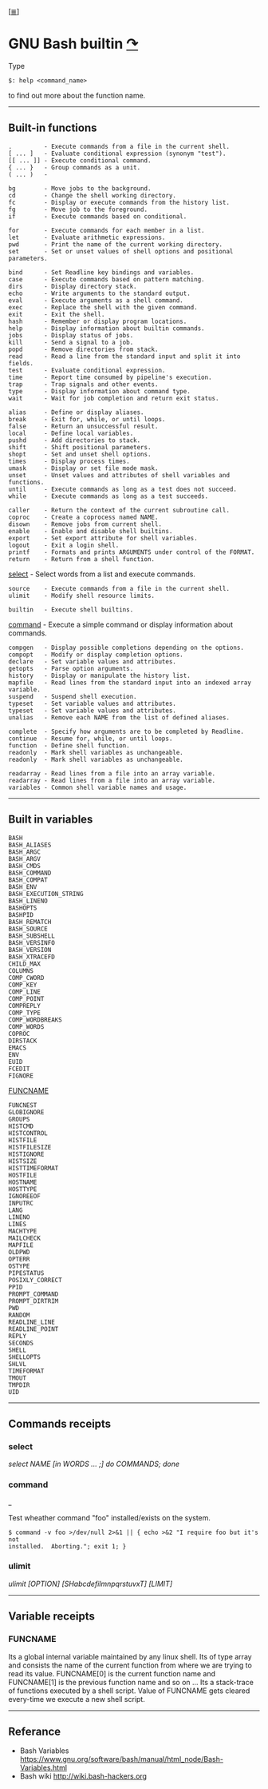 <!--
File          : bash-builtin.md

Created       : Sat 07 Nov 2015 00:07:40
Last Modified : Tue 09 Aug 2016 21:33:49 sharlatan
Maintainer    : sharlatan
-->

[[≣](../README.md#Index "Index")]
# GNU Bash builtin [↷](https://www.gnu.org/software/bash/)
Type

    $: help <command_name>

to find out more about the function name.

* * *
## Built-in functions ##

    .         - Execute commands from a file in the current shell.
    [ ... ]   - Evaluate conditional expression (synonym "test").
    [[ ... ]] - Execute conditional command.
    { ... }   - Group commands as a unit.
    ( ... )   -

    bg        - Move jobs to the background.
    cd        - Change the shell working directory.
    fc        - Display or execute commands from the history list.
    fg        - Move job to the foreground.
    if        - Execute commands based on conditional.

    for       - Execute commands for each member in a list.
    let       - Evaluate arithmetic expressions.
    pwd       - Print the name of the current working directory.
    set       - Set or unset values of shell options and positional parameters.

    bind      - Set Readline key bindings and variables.
    case      - Execute commands based on pattern matching.
    dirs      - Display directory stack.
    echo      - Write arguments to the standard output.
    eval      - Execute arguments as a shell command.
    exec      - Replace the shell with the given command.
    exit      - Exit the shell.
    hash      - Remember or display program locations.
    help      - Display information about builtin commands.
    jobs      - Display status of jobs.
    kill      - Send a signal to a job.
    popd      - Remove directories from stack.
    read      - Read a line from the standard input and split it into fields.
    test      - Evaluate conditional expression.
    time      - Report time consumed by pipeline's execution.
    trap      - Trap signals and other events.
    type      - Display information about command type.
    wait      - Wait for job completion and return exit status.

    alias     - Define or display aliases.
    break     - Exit for, while, or until loops.
    false     - Return an unsuccessful result.
    local     - Define local variables.
    pushd     - Add directories to stack.
    shift     - Shift positional parameters.
    shopt     - Set and unset shell options.
    times     - Display process times.
    umask     - Display or set file mode mask.
    unset     - Unset values and attributes of shell variables and functions.
    until     - Execute commands as long as a test does not succeed.
    while     - Execute commands as long as a test succeeds.

    caller    - Return the context of the current subroutine call.
    coproc    - Create a coprocess named NAME.
    disown    - Remove jobs from current shell.
    enable    - Enable and disable shell builtins.
    export    - Set export attribute for shell variables.
    logout    - Exit a login shell.
    printf    - Formats and prints ARGUMENTS under control of the FORMAT.
    return    - Return from a shell function.

[select](gnu-bash-builtin.md#select)    - Select words from a list and execute commands.

    source    - Execute commands from a file in the current shell.
    ulimit    - Modify shell resource limits.

    builtin   - Execute shell builtins.

[command](gnu-bash-builtin.md#command)   - Execute a simple command or display information about commands.

    compgen   - Display possible completions depending on the options.
    compopt   - Modify or display completion options.
    declare   - Set variable values and attributes.
    getopts   - Parse option arguments.
    history   - Display or manipulate the history list.
    mapfile   - Read lines from the standard input into an indexed array variable.
    suspend   - Suspend shell execution.
    typeset   - Set variable values and attributes.
    typeset   - Set variable values and attributes.
    unalias   - Remove each NAME from the list of defined aliases.

    complete  - Specify how arguments are to be completed by Readline.
    continue  - Resume for, while, or until loops.
    function  - Define shell function.
    readonly  - Mark shell variables as unchangeable.
    readonly  - Mark shell variables as unchangeable.

    readarray - Read lines from a file into an array variable.
    readarray - Read lines from a file into an array variable.
    variables - Common shell variable names and usage.

* * *
## Built in variables ##
    BASH
    BASH_ALIASES
    BASH_ARGC
    BASH_ARGV
    BASH_CMDS
    BASH_COMMAND
    BASH_COMPAT
    BASH_ENV
    BASH_EXECUTION_STRING
    BASH_LINENO
    BASHOPTS
    BASHPID
    BASH_REMATCH
    BASH_SOURCE
    BASH_SUBSHELL
    BASH_VERSINFO
    BASH_VERSION
    BASH_XTRACEFD
    CHILD_MAX
    COLUMNS
    COMP_CWORD
    COMP_KEY
    COMP_LINE
    COMP_POINT
    COMPREPLY
    COMP_TYPE
    COMP_WORDBREAKS
    COMP_WORDS
    COPROC
    DIRSTACK
    EMACS
    ENV
    EUID
    FCEDIT
    FIGNORE

[FUNCNAME](gnu-bash-builtin.md#FUNCNAME)  

    FUNCNEST
    GLOBIGNORE
    GROUPS
    HISTCMD
    HISTCONTROL
    HISTFILE
    HISTFILESIZE
    HISTIGNORE
    HISTSIZE
    HISTTIMEFORMAT
    HOSTFILE
    HOSTNAME
    HOSTTYPE
    IGNOREEOF
    INPUTRC
    LANG
    LINENO
    LINES
    MACHTYPE
    MAILCHECK
    MAPFILE
    OLDPWD
    OPTERR
    OSTYPE
    PIPESTATUS
    POSIXLY_CORRECT
    PPID
    PROMPT_COMMAND
    PROMPT_DIRTRIM
    PWD
    RANDOM
    READLINE_LINE
    READLINE_POINT
    REPLY
    SECONDS
    SHELL
    SHELLOPTS
    SHLVL
    TIMEFORMAT
    TMOUT
    TMPDIR
    UID

* * *
## Commands receipts

### select
_select NAME [in WORDS ... ;] do COMMANDS; done_


### command
_

Test wheather command "foo" installed/exists on the system.

    $ command -v foo >/dev/null 2>&1 || { echo >&2 "I require foo but it's not
    installed.  Aborting."; exit 1; }

### ulimit
_ulimit [OPTION] [SHabcdefilmnpqrstuvxT] [LIMIT]_


* * *
## Variable receipts

### FUNCNAME

Its a global internal variable maintained by any linux
shell.  Its of type array and consists the name of the current
function from where we are trying to read its value.  FUNCNAME[0] is
the current function name and FUNCNAME[1] is the previous function
name and so on ... Its a stack-trace of functions executed by a shell
script.  Value of FUNCNAME gets cleared every-time we execute a new
shell script.

* * *
## Referance
- Bash Variables https://www.gnu.org/software/bash/manual/html_node/Bash-Variables.html
- Bash wiki http://wiki.bash-hackers.org
